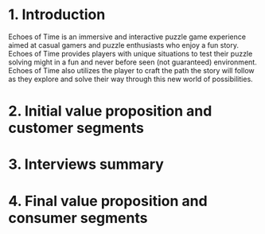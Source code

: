 # 1. Introduction
Echoes of Time is an immersive and interactive puzzle game experience aimed at casual gamers and puzzle enthusiasts who enjoy a fun story. Echoes of Time provides players with unique situations to test their puzzle solving might in a fun and never before seen (not guaranteed) environment. Echoes of Time also utilizes the player to craft the path the story will follow as they explore and solve their way through this new world of possibilities. 
# 2. Initial value proposition and customer segments
# 3. Interviews summary
# 4. Final value proposition and consumer segments
